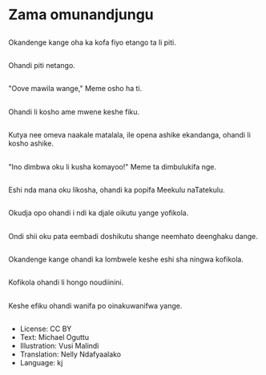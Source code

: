 # Zama omunandjungu

##
Okandenge kange oha ka kofa fiyo etango ta li piti.

##
Ohandi piti netango.

##
"Oove mawila wange," Meme osho ha ti.

##
Ohandi li kosho ame mwene keshe fiku.

##
Kutya nee omeva naakale matalala, ile opena ashike ekandanga, ohandi li kosho ashike.

##
"Ino dimbwa oku li kusha komayoo!" Meme ta dimbulukifa nge.

##
Eshi nda mana oku likosha, ohandi ka popifa Meekulu naTatekulu.

##
Okudja opo ohandi i ndi ka djale oikutu yange yofikola.

##
Ondi shii oku pata eembadi doshikutu shange neemhato deenghaku dange.

##
Okandenge kange ohandi ka lombwele keshe eshi sha ningwa kofikola.

##
Kofikola ohandi li hongo noudiinini.

##
Keshe efiku ohandi wanifa po oinakuwanifwa yange.

##
* License: CC BY
* Text: Michael Oguttu
* Illustration: Vusi Malindi
* Translation: Nelly Ndafyaalako
* Language: kj
